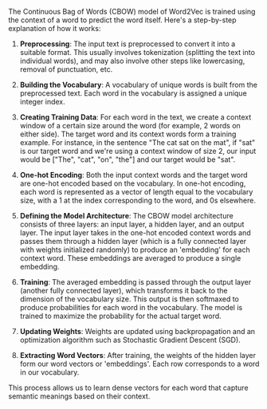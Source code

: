 The Continuous Bag of Words (CBOW) model of Word2Vec is trained using the context of a word to predict the word itself. Here's a step-by-step explanation of how it works:

1. **Preprocessing**: The input text is preprocessed to convert it into a suitable format. This usually involves tokenization (splitting the text into individual words), and may also involve other steps like lowercasing, removal of punctuation, etc.

2. **Building the Vocabulary**: A vocabulary of unique words is built from the preprocessed text. Each word in the vocabulary is assigned a unique integer index.

3. **Creating Training Data**: For each word in the text, we create a context window of a certain size around the word (for example, 2 words on either side). The target word and its context words form a training example. For instance, in the sentence "The cat sat on the mat", if "sat" is our target word and we're using a context window of size 2, our input would be ["The", "cat", "on", "the"] and our target would be "sat".

4. **One-hot Encoding**: Both the input context words and the target word are one-hot encoded based on the vocabulary. In one-hot encoding, each word is represented as a vector of length equal to the vocabulary size, with a 1 at the index corresponding to the word, and 0s elsewhere.

5. **Defining the Model Architecture**: The CBOW model architecture consists of three layers: an input layer, a hidden layer, and an output layer. The input layer takes in the one-hot encoded context words and passes them through a hidden layer (which is a fully connected layer with weights initialized randomly) to produce an 'embedding' for each context word. These embeddings are averaged to produce a single embedding.

6. **Training**: The averaged embedding is passed through the output layer (another fully connected layer), which transforms it back to the dimension of the vocabulary size. This output is then softmaxed to produce probabilities for each word in the vocabulary. The model is trained to maximize the probability for the actual target word.

7. **Updating Weights**: Weights are updated using backpropagation and an optimization algorithm such as Stochastic Gradient Descent (SGD).

8. **Extracting Word Vectors**: After training, the weights of the hidden layer form our word vectors or 'embeddings'. Each row corresponds to a word in our vocabulary.

This process allows us to learn dense vectors for each word that capture semantic meanings based on their context.